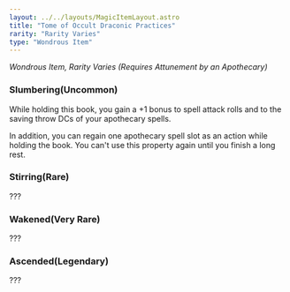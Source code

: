 ```yaml
---
layout: ../../layouts/MagicItemLayout.astro
title: "Tome of Occult Draconic Practices"
rarity: "Rarity Varies"
type: "Wondrous Item"
---
```

_Wondrous Item, Rarity Varies (Requires Attunement by an Apothecary)_
### Slumbering(Uncommon)
While holding this book, you gain a +1 bonus to spell attack rolls and to the saving throw DCs of your apothecary spells.

In addition, you can regain one apothecary spell slot as an action while holding the book. You can't use this property again until you finish a long rest.

### Stirring(Rare)
???
### Wakened(Very Rare)
???
### Ascended(Legendary)
???